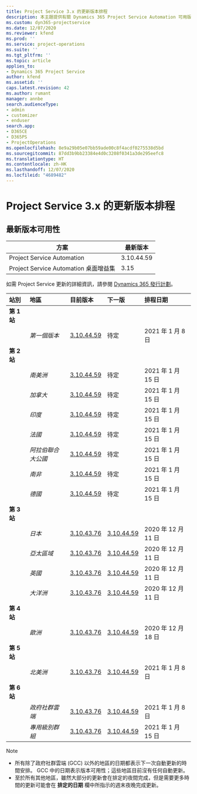 ```yaml
---
title: Project Service 3.x 的更新版本排程
description: 本主題提供有關 Dynamics 365 Project Service Automation 可用版本與即將發行版本的資訊。
ms.custom: dyn365-projectservice
ms.date: 12/07/2020
ms.reviewer: kfend
ms.prod: ''
ms.service: project-operations
ms.suite: ''
ms.tgt_pltfrm: ''
ms.topic: article
applies_to:
- Dynamics 365 Project Service
author: kfend
ms.assetid: ''
caps.latest.revision: 42
ms.author: rumant
manager: annbe
search.audienceType:
- admin
- customizer
- enduser
search.app:
- D365CE
- D365PS
- ProjectOperations
ms.openlocfilehash: 8e9a29b05e07bb59ade00c8f4acdf0275538d5bd
ms.sourcegitcommit: 87dd3b9bb23384e4d0c3208f0341a3de295eefc8
ms.translationtype: HT
ms.contentlocale: zh-HK
ms.lasthandoff: 12/07/2020
ms.locfileid: "4689482"
---
```

# <a name="update-release-schedule-for-project-service-3x"></a>Project Service 3.x 的更新版本排程

## <a name="latest-version-availability"></a>最新版本可用性

| 方案  |  最新版本 |
|-------|----|
| Project Service Automation    | 3.10.44.59 |
| Project Service Automation 桌面增益集                | 3.15          |

如需 Project Service 更新的詳細資訊，請參閱 [Dynamics 365 發行計劃](https://docs.microsoft.com/dynamics365/release-plans/)。 

| 站別  | 地區 | 目前版本 | 下一版 |  排程日期
| :---   | :---   | :---   | :---   |:---   |         
|<strong>第 1 站</strong> | |  |  | |
| | <i>第一個版本</i> | [3.10.44.59](whats-new-ur-26.md) | 待定 | 2021 年 1 月 8 日
|<strong>第 2 站</strong> | |  |  | |
| | <i>南美洲</i> | [3.10.44.59](whats-new-ur-26.md) | 待定 | 2021 年 1 月 15 日
| | <i>加拿大</i> | [3.10.44.59](whats-new-ur-26.md) | 待定 | 2021 年 1 月 15 日
| | <i>印度</i> | [3.10.44.59](whats-new-ur-26.md) | 待定 | 2021 年 1 月 15 日
| | <i>法國</i> | [3.10.44.59](whats-new-ur-26.md) | 待定 | 2021 年 1 月 15 日
| | <i>阿拉伯聯合大公國</i> | [3.10.44.59](whats-new-ur-26.md) | 待定 | 2021 年 1 月 15 日
| | <i>南非</i> | [3.10.44.59](whats-new-ur-26.md) | 待定 | 2021 年 1 月 15 日
| | <i>德國</i> | [3.10.44.59](whats-new-ur-26.md) | 待定 | 2021 年 1 月 15 日
|<strong>第 3 站</strong> | |  |  | |
| | <i>日本</i> | [3.10.43.76](whats-new-ur-25.md) | [3.10.44.59](whats-new-ur-26.md) | 2020 年 12 月 11 日
| | <i>亞太區域</i> | [3.10.43.76](whats-new-ur-25.md) | [3.10.44.59](whats-new-ur-26.md) | 2020 年 12 月 11 日
| | <i>英國</i> | [3.10.43.76](whats-new-ur-25.md) | [3.10.44.59](whats-new-ur-26.md) | 2020 年 12 月 11 日
| | <i>大洋洲</i> | [3.10.43.76](whats-new-ur-25.md) | [3.10.44.59](whats-new-ur-26.md) | 2020 年 12 月 11 日
|<strong>第 4 站</strong> | |  |  | |
| | <i>歐洲</i> | [3.10.43.76](whats-new-ur-25.md) | [3.10.44.59](whats-new-ur-26.md) | 2020 年 12 月 18 日
|<strong>第 5 站</strong> | |  |  | |
| | <i>北美洲</i> | [3.10.43.76](whats-new-ur-25.md) | [3.10.44.59](whats-new-ur-26.md) | 2021 年 1 月 8 日
|<strong>第 6 站</strong> | |  |  | |
| | <i>政府社群雲端</i> | [3.10.43.76](whats-new-ur-25.md) | [3.10.44.59](whats-new-ur-26.md) | 2021 年 1 月 8 日
| | <i>專用級別群組</i> | [3.10.43.76](whats-new-ur-25.md) | [3.10.44.59](whats-new-ur-26.md) | 2021 年 1 月 15 日

>[!Note]
> - 所有除了政府社群雲端 (GCC) 以外的地區的日期都表示下一次自動更新的時間安排。 GCC 中的日期表示版本可用性；這些地區目前沒有任何自動更新。
> - 至於所有其他地區，雖然大部分的更新會在排定的夜間完成，但是需要更多時間的更新可能會在 **排定的日期** 欄中所指示的週末夜晚完成更新。
